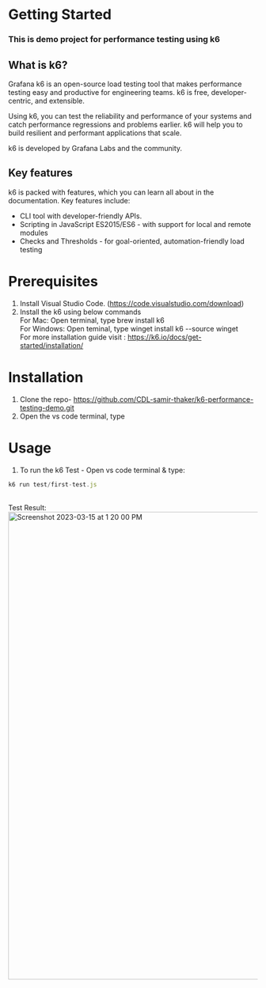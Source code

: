 # Getting Started

### This is demo project for performance testing using k6

## **What is k6?**

Grafana k6 is an open-source load testing tool that makes performance testing easy and productive for engineering teams. k6 is free, developer-centric, and extensible.

Using k6, you can test the reliability and performance of your systems and catch performance regressions and problems earlier. k6 will help you to build resilient and performant applications that scale.

k6 is developed by Grafana Labs and the community.
<br>

## **Key features**

k6 is packed with features, which you can learn all about in the documentation. Key features include:
<ul>
<li>CLI tool with developer-friendly APIs.
<li>Scripting in JavaScript ES2015/ES6 - with support for local and remote modules <li>Checks and Thresholds - for goal-oriented, automation-friendly load testing
</ul>

# Prerequisites

1. Install Visual Studio Code. (<https://code.visualstudio.com/download>)<br>
2. Install the k6 using below commands <br>
    For Mac: Open terminal, type brew install k6 <br>
    For Windows: Open teminal, type winget install k6 --source winget<br>
    For more installation guide visit : <https://k6.io/docs/get-started/installation/><br>

# Installation

1. Clone the repo- <https://github.com/CDL-samir-thaker/k6-performance-testing-demo.git>
2. Open the vs code terminal, type

# Usage

1. To run the k6 Test - Open vs code terminal & type:

 ```typescript
k6 run test/first-test.js
```

<br>Test Result:<br>
<img width="946" alt="Screenshot 2023-03-15 at 1 20 00 PM" src="https://github.com/CDL-samir-thaker/k6-performance-testing-demo/assets/95042418/2fd17aae-49a2-4217-8deb-9a8202566dda
">

